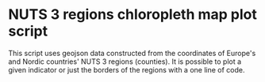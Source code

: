 # NUTS 3 regions chloropleth map plot script

This script uses geojson data constructed from the coordinates of Europe's and Nordic countries' NUTS 3 regions (counties). It is possible to plot a given indicator or just the borders of the regions with a one line of code.
